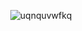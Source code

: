 <p align="center"><img src="https://github-readme-stats.vercel.app/api?username=uqnquvwfkq&showicons=true&include_all_commits&theme=gruvbox" alt="uqnquvwfkq"></img></p>
